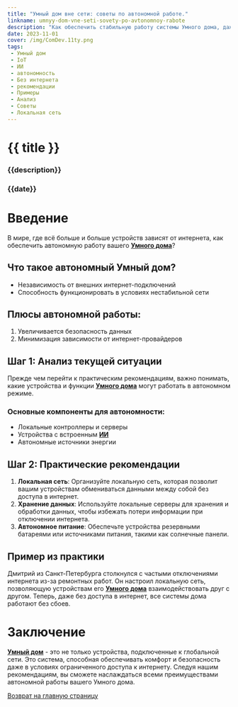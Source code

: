 ```yaml
---
title: "Умный дом вне сети: советы по автономной работе."
linkname: umnyy-dom-vne-seti-sovety-po-avtonomnoy-rabote
description: "Как обеспечить стабильную работу системы Умного дома, даже когда интернет отключен или нестабилен."
date: 2023-11-01
cover: /img/ComDev.11ty.png
tags:
 - Умный дом
 - IoT
 - ИИ
 - автономность
 - Без интернета
 - рекомендации
 - Примеры
 - Анализ
 - Советы
 - Локальная сеть
---
```


# {{ title }}
### {{description}}
### {{date}}

# Введение

В мире, где всё больше и больше устройств зависят от интернета, как обеспечить автономную работу вашего **[Умного дома](/)**?

## Что такое автономный Умный дом?

* Независимость от внешних интернет-подключений
* Способность функционировать в условиях нестабильной сети

## Плюсы автономной работы:

1. Увеличивается безопасность данных
2. Минимизация зависимости от интернет-провайдеров

## Шаг 1: Анализ текущей ситуации

Прежде чем перейти к практическим рекомендациям, важно понимать, какие устройства и функции **[Умного дома](/)** могут работать в автономном режиме.

### Основные компоненты для автономности:

* Локальные контроллеры и серверы
* Устройства с встроенным **[ИИ](/)**
* Автономные источники энергии

## Шаг 2: Практические рекомендации

1. **Локальная сеть**: Организуйте локальную сеть, которая позволит вашим устройствам обмениваться данными между собой без доступа в интернет.
2. **Хранение данных**: Используйте локальные серверы для хранения и обработки данных, чтобы избежать потери информации при отключении интернета.
3. **Автономное питание**: Обеспечьте устройства резервными батареями или источниками питания, такими как солнечные панели.

## Пример из практики

Дмитрий из Санкт-Петербурга столкнулся с частыми отключениями интернета из-за ремонтных работ. Он настроил локальную сеть, позволяющую устройствам его **[Умного дома](/)** взаимодействовать друг с другом. Теперь, даже без доступа в интернет, все системы дома работают без сбоев.

# Заключение

**[Умный дом](/)** - это не только устройства, подключенные к глобальной сети. Это система, способная обеспечивать комфорт и безопасность даже в условиях ограниченного доступа к интернету. Следуя нашим рекомендациям, вы сможете наслаждаться всеми преимуществами автономной работы вашего Умного дома.

[Возврат на главную страницу](/)